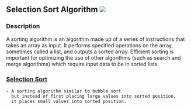 ## Selection Sort Algorithm [![](https://img.shields.io/badge/Robert-Muraru-blue)](https://robert-muraru-portfolio.herokuapp.com/)


### Description
A sorting algorithm is an algorithm made up of a series of instructions that takes an array as input. It performs specified operations on the array, sometimes called a list, and outputs a sorted array.
 Efficient sorting is important for optimizing the use of other algorithms (such as search and merge algorithms) which require input data to be in sorted lists.

### [Selection Sort](https://en.wikipedia.org/wiki/Selection_sort)
    - A sorting algorithm similar to bubble sort 
      but instead of first placing large values into sorted position, 
      it places small values into sorted position.